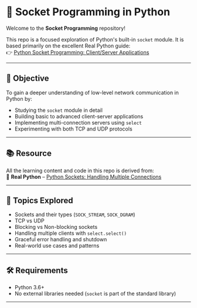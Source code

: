 # 🔌 Socket Programming in Python

Welcome to the **Socket Programming** repository!

This repo is a focused exploration of Python's built-in `socket` module. It is based primarily on the excellent Real Python guide:  
👉 [Python Socket Programming: Client/Server Applications](https://realpython.com/python-sockets/#multi-connection-client-and-server)

---

## 🎯 Objective

To gain a deeper understanding of low-level network communication in Python by:

- Studying the `socket` module in detail
- Building basic to advanced client-server applications
- Implementing multi-connection servers using `select`
- Experimenting with both TCP and UDP protocols

---

## 📚 Resource

All the learning content and code in this repo is derived from:  
📖 **Real Python** – [Python Sockets: Handling Multiple Connections](https://realpython.com/python-sockets/#multi-connection-client-and-server)

---

## 🧠 Topics Explored

* Sockets and their types (`SOCK_STREAM`, `SOCK_DGRAM`)
* TCP vs UDP
* Blocking vs Non-blocking sockets
* Handling multiple clients with `select.select()`
* Graceful error handling and shutdown
* Real-world use cases and patterns

---

## 🛠 Requirements

* Python 3.6+
* No external libraries needed (`socket` is part of the standard library)

---

